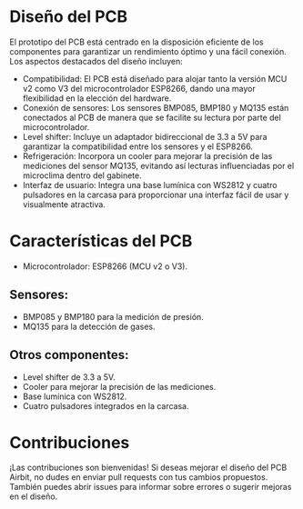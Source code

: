 # Diseño del PCB
El prototipo del PCB está centrado en la disposición eficiente de los componentes para garantizar un rendimiento óptimo y una fácil conexión. Los aspectos destacados del diseño incluyen:
* Compatibilidad: El PCB está diseñado para alojar tanto la versión MCU v2 como V3 del microcontrolador ESP8266, dando una mayor flexibilidad en la elección del hardware.
* Conexión de sensores: Los sensores BMP085, BMP180 y MQ135 están conectados al PCB de manera que se facilite su lectura por parte del microcontrolador.
* Level shifter: Incluye un adaptador bidireccional de 3.3 a 5V para garantizar la compatibilidad entre los sensores y el ESP8266.
* Refrigeración: Incorpora un cooler para mejorar la precisión de las mediciones del sensor MQ135, evitando así lecturas influenciadas por el microclima dentro del gabinete.
* Interfaz de usuario: Integra una base lumínica con WS2812 y cuatro pulsadores en la carcasa para proporcionar una interfaz fácil de usar y visualmente atractiva.

# Características del PCB
* Microcontrolador: ESP8266 (MCU v2 o V3).
## Sensores:
* BMP085 y BMP180 para la medición de presión.
* MQ135 para la detección de gases.
## Otros componentes:
* Level shifter de 3.3 a 5V.
* Cooler para mejorar la precisión de las mediciones.
* Base lumínica con WS2812.
* Cuatro pulsadores integrados en la carcasa.

# Contribuciones
¡Las contribuciones son bienvenidas! Si deseas mejorar el diseño del PCB Airbit, no dudes en enviar pull requests con tus cambios propuestos. También puedes abrir issues para informar sobre errores o sugerir mejoras en el diseño.
